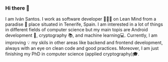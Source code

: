 ### Hi there 👋

I am Iván Santos. I work as software developer 👨🏽‍💻 on Lean Mind from a paradise 🌴 place situated in Tenerife, Spain. I am interested in a lot of things in different fields of computer science but my main topis are Android development 📱, cryptography 📚, and machine learning💻. Currently, I am improving 💡 my skils in other areas like backend and frontend development, always with an eye on clean code and good practices. 
Moreover, I am just finishing my PhD in computer science (applied cryptography)🎓.

<!--
**IvanSantosGonz/IvanSantosGonz** is a ✨ _special_ ✨ repository because its `README.md` (this file) appears on your GitHub profile.

Here are some ideas to get you started:

- 🎓 I,m Finishing my PhD in computer Science (applied cryptography) 
- 🔭 I’m currently working on Lean Mind
- 🌱 I’m currently learning about programming patterns.
- 👯 I’m looking to collaborate on ...
- 🤔 I’m looking for help with ...
- 💬 Ask me about ...
- 📫 How to reach me: ...
- 😄 Pronouns: ...
- ⚡ Fun fact: ...
-->
